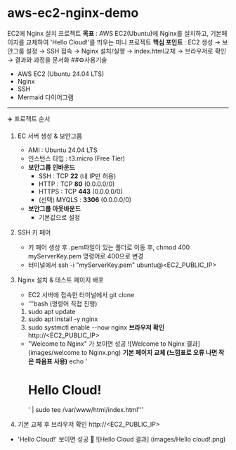 # aws-ec2-nginx-demo
EC2에 Nginx 설치 프로젝트
**목표** : AWS EC2(Ubuntu)에 Nginx를 설치하고, 기본페이지를 교체하여 'Hello Cloud!'를 띄우는 미니 프로젝트 
**핵심 포인트** : EC2 생성 → 보안그룹 설정 → SSH 접속 → Nginx 설치/실행 → index.html교체 → 브라우저로 확인 → 결과와 과정을 문서화 
##⚙️사용기술 
- AWS EC2 (Ubuntu 24.04 LTS)
- Nginx
- SSH
- Mermaid 다이어그램
---
✈️ 프로젝트 순서
1) EC 서버 생성 & 보안그룹
   - AMI : Ubuntu 24.04 LTS
   - 인스턴스 타입 : t3.micro (Free Tier) 
   - **보안그룹 인바운드**
     - SSH : TCP **22** (내 IP만 허용)
     - HTTP : TCP **80** (0.0.0.0/0)
     - HTTPS : TCP **443** (0.0.0.0/0)
     - (선택) MYQLS : **3306** (0.0.0.0/0)
   - **보안그룹 아웃바운드**
     - 기본값으로 설정

2) SSH 키 페어
     - 키 페어 생성 후 .pem파일이 있는 폴더로 이동 후, chmod 400 myServerKey.pem 명령어로 400으로 변경
     - 터미널에서 ssh -i "myServerKey.pem" ubuntu@<EC2_PUBLIC_IP>

3) Nginx 설치 & 테스트 페이지 배포
   - EC2 서버에 접속한 터미널에서 git clone
   - '''bash (명령어 직접 진행)
   1. sudo apt update
   2. sudo apt install -y nginx
   3. sudo systmctl enable --now nginx
      **브라우저 확인**
     http://<EC2_PUBLIC_IP>
     - "Welcome to Nginx" 가 보이면 성공
![Welcome to Nginx 결과] (images/welcome to Nginx.png)
      **기본 페이지 교체 (느낌표로 오류 나면 작은 따옴표 사용)**
   echo '<h1>Hello Cloud!</h1>' | sudo tee /var/www/html/index.html'''

4) 기본 교체 후 브라우저 확인
 http://<EC2_PUBLIC_IP>
 - 'Hello Cloud!' 보이면 성공 🎊
![Hello Cloud 결과] (images/Hello cloud!.png)
  
